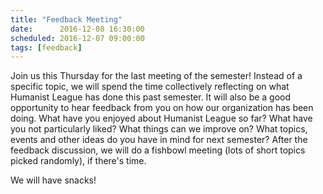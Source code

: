 ```yaml
---
title: "Feedback Meeting"
date:      2016-12-08 16:30:00
scheduled: 2016-12-07 09:00:00
tags: [feedback]
---
```

Join us this Thursday for the last meeting of the semester! Instead of a specific topic, we will spend the time collectively reflecting on what Humanist League has done this past semester. It will also be a good opportunity to hear feedback from you on how our organization has been doing. What have you enjoyed about Humanist League so far? What have you not particularly liked? What things can we improve on? What topics, events and other ideas do you have in mind for next semester? After the feedback discussion, we will do a fishbowl meeting (lots of short topics picked randomly), if there's time.

We will have snacks!
